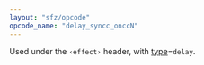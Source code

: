 ```yaml
---
layout: "sfz/opcode"
opcode_name: "delay_syncc_onccN"
---
```

Used under the `‹effect›` header, with [type]=`delay`.

[type]: type#delay
